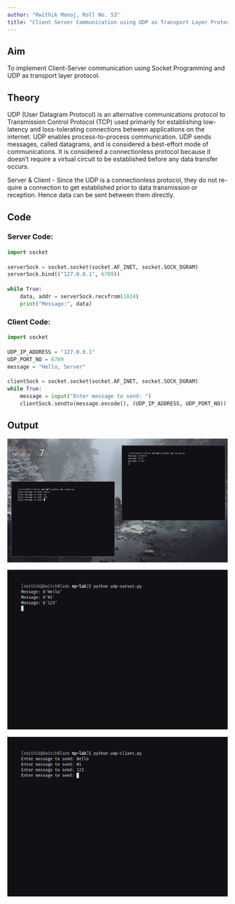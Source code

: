 ```yaml
---
author: "Rwithik Manoj, Roll No. 53"
title: "Client Server Communication using UDP as Transport Layer Protocol"
---
```


## Aim

To implement Client-Server communication using Socket Programming and UDP as
transport layer protocol.

## Theory

UDP (User Datagram Protocol) is an alternative communications protocol to
Transmission Control Protocol (TCP) used primarily for establishing low-latency
and loss-tolerating connections between applications on the internet. UDP enables
process-to-process communication. UDP sends messages, called datagrams, and is
considered a best-effort mode of communications. It is considered a connectionless
protocol because it doesn’t require a virtual circuit to be established before any data
transfer occurs.

Server & Client - Since the UDP is a connectionless protocol, they do not re-
quire a connection to get established prior to data transmission or reception. Hence
data can be sent between them directly.

## Code

### Server Code:

```python
import socket

serverSock = socket.socket(socket.AF_INET, socket.SOCK_DGRAM)
serverSock.bind(("127.0.0.1", 6789))

while True:
    data, addr = serverSock.recvfrom(1024)
    print("Message:", data)
```

### Client Code:

```python
import socket

UDP_IP_ADDRESS = "127.0.0.1"
UDP_PORT_NO = 6789
message = "Hello, Server"

clientSock = socket.socket(socket.AF_INET, socket.SOCK_DGRAM)
while True:
    message = input("Enter message to send: ")
    clientSock.sendto(message.encode(), (UDP_IP_ADDRESS, UDP_PORT_NO))
```

## Output

![](../Images/udp1.png)

![](../Images/udp2.png)

![](../Images/udp3.png)
